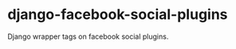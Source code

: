 django-facebook-social-plugins
==============================

Django wrapper tags on facebook social plugins.
